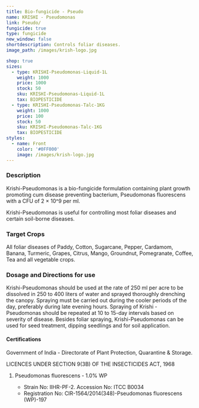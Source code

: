 ```yaml
---
title: Bio-fungicide - Pseudo
name: KRISHI - Pseudomonas
link: Pseudo/
fungicide: true
type: fungicide
new_window: false
shortdescription: Controls foliar diseases.
image_path: /images/krish-logo.jpg

shop: true
sizes:
  - type: KRISHI-Pseudomonas-Liquid-1L
    weight: 1000
    price: 1000
    stock: 50
    sku: KRISHI-Pseudomonas-Liquid-1L
    tax: BIOPESTICIDE
  - type: KRISHI-Pseudomonas-Talc-1KG
    weight: 1000
    price: 100
    stock: 50
    sku: KRISHI-Pseudomonas-Talc-1KG
    tax: BIOPESTICIDE
styles:
  - name: Front
    color: '#0FF000'
    image: /images/krish-logo.jpg
---
```

### Description
Krishi-Pseudomonas is a bio-fungicide formulation containing plant growth promoting cum
disease preventing bacterium, Pseudomonas fluorescens with a CFU of 2 × 10^9 per ml.

Krishi-Pseudomonas is useful for controlling most foliar diseases and certain soil-borne diseases.

### Target Crops
All foliar diseases of Paddy, Cotton, Sugarcane, Pepper, Cardamom, Banana, Turmeric, Grapes, Citrus, Mango, Groundnut, Pomegranate, Coffee, Tea and all vegetable crops.

### Dosage and Directions for use
Krishi-Pseudomonas should be used at the rate of 250 ml per acre to be dissolved in 250 to 400 liters of water and sprayed thoroughly drenching the canopy. Spraying must be carried out during the cooler periods of the day, preferably during late evening hours. Spraying of Krishi - Pseudomonas should be repeated at 10 to 15-day intervals based on severity of disease. Besides foliar spraying, Krishi-Pseudomonas can be used for seed treatment, dipping seedlings and for soil application.

#### Certifications
Government of India - Directorate of Plant Protection, Quarantine & Storage.

LICENCES UNDER SECTION 9(3B) OF THE INSECTICIDES ACT, 1968

1. Pseudomonas fluorescens - 1.0% WP

    - Strain No: IIHR-PF-2. Accession No: ITCC B0034
    - Registration No: CIR-1564/2014(348)-Pseudomonas fluorescens (WP)-197
